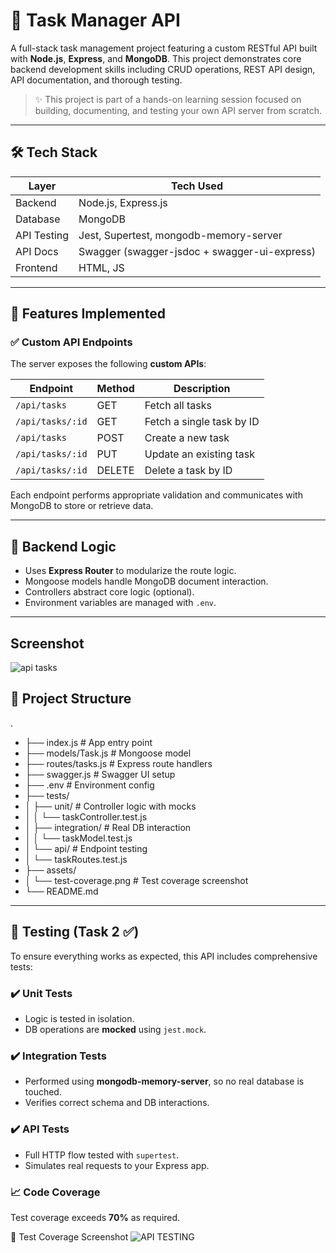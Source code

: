 # 📌 Task Manager API

A full-stack task management project featuring a custom RESTful API built with **Node.js**, **Express**, and **MongoDB**. This project demonstrates core backend development skills including CRUD operations, REST API design, API documentation, and thorough testing.

> ✨ This project is part of a hands-on learning session focused on building, documenting, and testing your own API server from scratch.

---

## 🛠️ Tech Stack

| Layer       | Tech Used                                 |
|-------------|--------------------------------------------|
| Backend     | Node.js, Express.js                       |
| Database    | MongoDB                |
| API Testing | Jest, Supertest, mongodb-memory-server    |
| API Docs    | Swagger (swagger-jsdoc + swagger-ui-express) |
| Frontend | HTML, JS         |

---

## 📌 Features Implemented

### ✅ Custom API Endpoints

The server exposes the following **custom APIs**:

| Endpoint                | Method | Description                      |
|-------------------------|--------|----------------------------------|
| `/api/tasks`            | GET    | Fetch all tasks                  |
| `/api/tasks/:id`        | GET    | Fetch a single task by ID        |
| `/api/tasks`            | POST   | Create a new task                |
| `/api/tasks/:id`        | PUT    | Update an existing task          |
| `/api/tasks/:id`        | DELETE | Delete a task by ID              |

Each endpoint performs appropriate validation and communicates with MongoDB to store or retrieve data.

---

## 🧠 Backend Logic

- Uses **Express Router** to modularize the route logic.
- Mongoose models handle MongoDB document interaction.
- Controllers abstract core logic (optional).
- Environment variables are managed with `.env`.

---
## Screenshot 
![api tasks](https://github.com/user-attachments/assets/65891b41-d9e8-4480-b88b-bc30dd77aac7)

## 📂 Project Structure

.
- ├── index.js # App entry point
- ├── models/Task.js # Mongoose model
- ├── routes/tasks.js # Express route handlers
- ├── swagger.js # Swagger UI setup
- ├── .env # Environment config
- ├── tests/
- │ ├── unit/ # Controller logic with mocks
- │ │ └── taskController.test.js
- │ ├── integration/ # Real DB interaction
- │ │ └── taskModel.test.js
- │ └── api/ # Endpoint testing
- │ └── taskRoutes.test.js
- ├── assets/
- │ └── test-coverage.png # Test coverage screenshot
- └── README.md


---

## 🧪 Testing (Task 2 ✅)

To ensure everything works as expected, this API includes comprehensive tests:

### ✔️ Unit Tests
- Logic is tested in isolation.
- DB operations are **mocked** using `jest.mock`.

### ✔️ Integration Tests
- Performed using **mongodb-memory-server**, so no real database is touched.
- Verifies correct schema and DB interactions.

### ✔️ API Tests
- Full HTTP flow tested with `supertest`.
- Simulates real requests to your Express app.

### 📈 Code Coverage
Test coverage exceeds **70%** as required.

📸 Test Coverage Screenshot ![API  TESTING](https://github.com/user-attachments/assets/4167fef7-8040-4c3c-bd91-b0fa9fac5347)





